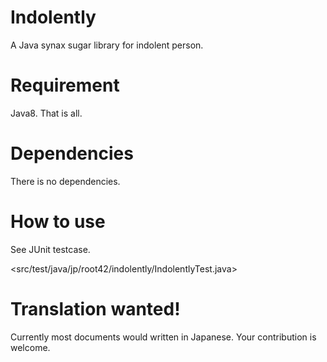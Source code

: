 <!--
  @author takahashikzn
-->

Indolently
=================

A Java synax sugar library for indolent person.


Requirement
=================

Java8. That is all.


Dependencies
=================

There is no dependencies.


How to use
=================

See JUnit testcase.

<src/test/java/jp/root42/indolently/IndolentlyTest.java>


Translation wanted!
=================

Currently most documents would written in Japanese.
Your contribution is welcome.

